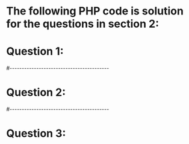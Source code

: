 # The following PHP code is solution for the questions in section 2: 


# Question 1: 

<?php
for (int i = 0; i <= 100; i++) {
  if ( i % 3 == 0 || i % 5 == 0) { 
    System.out.print(i + ", ");
  }
}

for ($x = 0; $x <= 100; $x++) {
  if ($x % 3 == 0 || $x % 5 == 0) {
      echo $x , ", ";
    }
}
?>

#-----------------------------------------

# Question 2: 

<?php
// Function returns the HCF of two numbers
function hcf($num1, $num2) 
{ 
    if ($num1 == 0) 
        return $num2; 
    return hcf($num2 % $num1, $num1); 
} 
  
// Function to find the hcf in an array of numbers 
function findHCF($n, $arr) 
{ 
    $answer = $arr[sizeof($arr) - $n];   //answer is the first +ve integer in arr
  
    for ($i = sizeof($arr) - $n + 1; $i < sizeof($arr); $i++){ 
        
        $answer = hcf($arr[$i], $answer); 
  
        if($answer == 1) 
        { 
           return 1; 
        } 
    } 
    return $answer; 
} 

// Testing output
echo (findHCF(5, [2, 4, 6, 8, 10])), ", ";
echo (findHCF(5, [2, 3, 4, 5, 6])), ", "; 
echo (findHCF(3, [1, 3, 21])), ", ";
echo (findHCF(4, [-1, 4, 48, 12, 8])), ", "; 
echo (findHCF(1, [-1, -2, -3, -4, 21]));
?>

#-----------------------------------------

# Question 3: 

<?php 

// check for Palindrome string recursively in PHP   
function palindromeCheck($string){ 
    strtolower($string);  //converting string to lower case
    // Base codition 
    if ((strlen($string) == 1) || (strlen($string) == 0)){ 
        echo "true"; 
    } 
  
    else{    
        // First character is compared with the last one 
        if (substr($string,0,1) == substr($string,(strlen($string) - 1),1)){ 
    
            // Checked letters are discarded and passed for next call 
            return palindromeCheck(substr($string,1,strlen($string) -2)); 
        } 
        else{  
            echo "false"; } 
    } 
} 
  
 
echo (palindromeCheck('tacocat')), ", ";
echo (palindromeCheck('racecar')), ", ";
echo (palindromeCheck('beanbag')), ", ";
echo (palindromeCheck('hannah'));
?>
